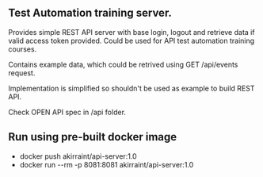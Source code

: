 ## Test Automation training server.

Provides simple REST API server with base login, logout and retrieve data if valid access token provided.
Could be used for API test automation training courses.

Contains example data, which could be retrived using GET /api/events request.

Implementation is simplified so shouldn't be used as example to build REST API.

Check OPEN API spec in /api folder.

## Run using pre-built docker image

- docker push akirraint/api-server:1.0
- docker run --rm -p 8081:8081 akirraint/api-server:1.0
